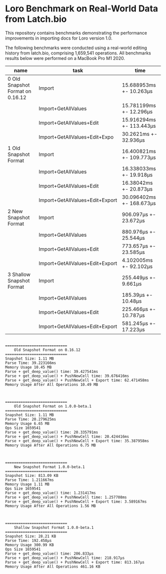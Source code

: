 # Loro Benchmark on Real-World Data from Latch.bio

This repository contains benchmarks demonstrating the performance improvements
in importing docs for Loro version 1.0.

The following benchmarks were conducted using a real-world editing history from
latch.bio, comprising 1,659,541 operations. All benchmarks results below were
performed on a MacBook Pro M1 2020.

| name                             | task                            | time                     |
| -------------------------------- | ------------------------------- | ------------------------ |
| 0 Old Snapshot Format on 0.16.12 | Import                          | 15.688953ms +- 10.263µs  |
|                                  | Import+GetAllValues             | 15.781199ms +- 12.296µs  |
|                                  | Import+GetAllValues+Edit        | 15.916294ms +- 113.443µs |
|                                  | Import+GetAllValues+Edit+Expo   | 30.2621ms +- 32.936µs    |
| 1 Old Snapshot Format            | Import                          | 16.400821ms +- 109.773µs |
|                                  | Import+GetAllValues             | 16.338033ms +- 19.918µs  |
|                                  | Import+GetAllValues+Edit        | 16.38042ms +- 20.873µs   |
|                                  | Import+GetAllValues+Edit+Export | 30.096402ms +- 168.673µs |
| 2 New Snapshot Format            | Import                          | 906.097µs +- 23.672µs    |
|                                  | Import+GetAllValues             | 880.976µs +- 25.544µs    |
|                                  | Import+GetAllValues+Edit        | 773.657µs +- 23.585µs    |
|                                  | Import+GetAllValues+Edit+Export | 4.102005ms +- 92.102µs   |
| 3 Shallow Snapshot Format        | Import                          | 255.449µs +- 9.661µs     |
|                                  | Import+GetAllValues             | 185.39µs +- 10.48µs      |
|                                  | Import+GetAllValues+Edit        | 225.466µs +- 10.787µs    |
|                                  | Import+GetAllValues+Edit+Export | 581.245µs +- 17.223µs    |

```log

============================
    Old Snapshot Format on 0.16.12
============================
Snapshot Size: 1.11 MB
Parse Time: 39.223166ms
Memory Usage 10.45 MB
Parse + get_deep_value() time: 39.427541ms
Parse + get_deep_value() + PushNewCell time: 39.676416ms
Parse + get_deep_value() + PushNewCell + Export time: 62.471458ms
Memory Usage After All Operations 10.49 MB



============================
    Old Snapshot Format on 1.0.0-beta.1
============================
Snapshot Size: 1.11 MB
Parse Time: 20.279625ms
Memory Usage 6.65 MB
Ops Size 1659541
Parse + get_deep_value() time: 20.335791ms
Parse + get_deep_value() + PushNewCell time: 20.424416ms
Parse + get_deep_value() + PushNewCell + Export time: 35.387958ms
Memory Usage After All Operations 6.75 MB



============================
    New Snapshot Format 1.0.0-beta.1
============================
Snapshot Size: 813.09 KB
Parse Time: 1.211667ms
Memory Usage 1.11 MB
Ops Size 1659541
Parse + get_deep_value() time: 1.231417ms
Parse + get_deep_value() + PushNewCell time: 1.257708ms
Parse + get_deep_value() + PushNewCell + Export time: 3.589167ms
Memory Usage After All Operations 1.56 MB



============================
    Shallow Snapshot Format 1.0.0-beta.1
============================
Snapshot Size: 28.21 KB
Parse Time: 192.458µs
Memory Usage 300.99 KB
Ops Size 1659541
Parse + get_deep_value() time: 206.833µs
Parse + get_deep_value() + PushNewCell time: 218.917µs
Parse + get_deep_value() + PushNewCell + Export time: 813.167µs
Memory Usage After All Operations 461.16 KB
```
